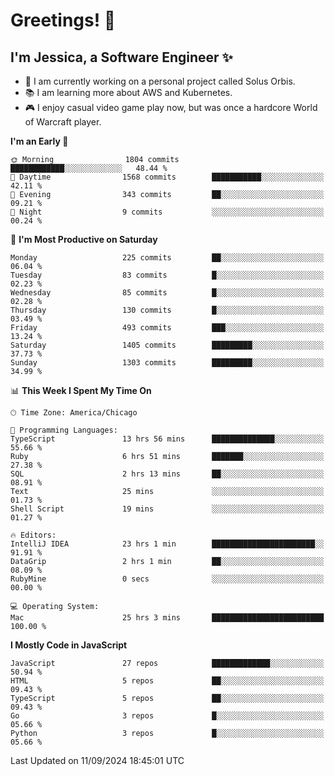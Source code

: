 # Greetings! 🧠

## I'm Jessica, a Software Engineer :sparkles:

- 🌟 I am currently working on a personal project called Solus Orbis.
- 📚 I am learning more about AWS and Kubernetes.
- 🎮 I enjoy casual video game play now, but was once a hardcore World of Warcraft player.

<!--START_SECTION:waka-->
**I'm an Early 🐤** 

```text
🌞 Morning                1804 commits        ████████████░░░░░░░░░░░░░   48.44 % 
🌆 Daytime                1568 commits        ███████████░░░░░░░░░░░░░░   42.11 % 
🌃 Evening                343 commits         ██░░░░░░░░░░░░░░░░░░░░░░░   09.21 % 
🌙 Night                  9 commits           ░░░░░░░░░░░░░░░░░░░░░░░░░   00.24 % 
```
📅 **I'm Most Productive on Saturday** 

```text
Monday                   225 commits         ██░░░░░░░░░░░░░░░░░░░░░░░   06.04 % 
Tuesday                  83 commits          █░░░░░░░░░░░░░░░░░░░░░░░░   02.23 % 
Wednesday                85 commits          █░░░░░░░░░░░░░░░░░░░░░░░░   02.28 % 
Thursday                 130 commits         █░░░░░░░░░░░░░░░░░░░░░░░░   03.49 % 
Friday                   493 commits         ███░░░░░░░░░░░░░░░░░░░░░░   13.24 % 
Saturday                 1405 commits        █████████░░░░░░░░░░░░░░░░   37.73 % 
Sunday                   1303 commits        █████████░░░░░░░░░░░░░░░░   34.99 % 
```


📊 **This Week I Spent My Time On** 

```text
🕑︎ Time Zone: America/Chicago

💬 Programming Languages: 
TypeScript               13 hrs 56 mins      ██████████████░░░░░░░░░░░   55.66 % 
Ruby                     6 hrs 51 mins       ███████░░░░░░░░░░░░░░░░░░   27.38 % 
SQL                      2 hrs 13 mins       ██░░░░░░░░░░░░░░░░░░░░░░░   08.91 % 
Text                     25 mins             ░░░░░░░░░░░░░░░░░░░░░░░░░   01.73 % 
Shell Script             19 mins             ░░░░░░░░░░░░░░░░░░░░░░░░░   01.27 % 

🔥 Editors: 
IntelliJ IDEA            23 hrs 1 min        ███████████████████████░░   91.91 % 
DataGrip                 2 hrs 1 min         ██░░░░░░░░░░░░░░░░░░░░░░░   08.09 % 
RubyMine                 0 secs              ░░░░░░░░░░░░░░░░░░░░░░░░░   00.00 % 

💻 Operating System: 
Mac                      25 hrs 3 mins       █████████████████████████   100.00 % 
```

**I Mostly Code in JavaScript** 

```text
JavaScript               27 repos            █████████████░░░░░░░░░░░░   50.94 % 
HTML                     5 repos             ██░░░░░░░░░░░░░░░░░░░░░░░   09.43 % 
TypeScript               5 repos             ██░░░░░░░░░░░░░░░░░░░░░░░   09.43 % 
Go                       3 repos             █░░░░░░░░░░░░░░░░░░░░░░░░   05.66 % 
Python                   3 repos             █░░░░░░░░░░░░░░░░░░░░░░░░   05.66 % 
```




 Last Updated on 11/09/2024 18:45:01 UTC
<!--END_SECTION:waka-->

<!--
**jessikuh/jessikuh** is a ✨ _special_ ✨ repository because its `README.md` (this file) appears on your GitHub profile.

Here are some ideas to get you started:

- 🔭 I’m currently working on ...
- 🌱 I’m currently learning ...
- 👯 I’m looking to collaborate on ...
- 🤔 I’m looking for help with ...
- 💬 Ask me about ...
- 📫 How to reach me: ...
- 😄 Pronouns: ...
- ⚡ Fun fact: ...
-->
